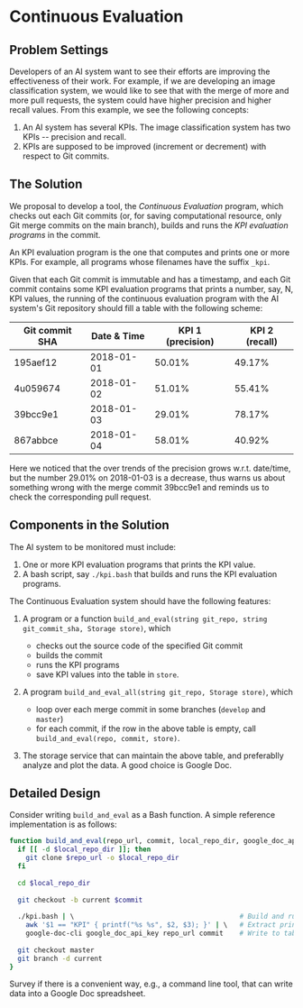 # Continuous Evaluation

## Problem Settings

Developers of an AI system want to see their efforts are improving the effectiveness of their work. For example, if we are developing an image classification system, we would like to see that with the merge of more and more pull requests, the system could have higher precision and higher recall values.  From this example, we see the following concepts:

1. An AI system has several KPIs.  The image classification system has two KPIs -- precision and recall.
1. KPIs are supposed to be improved (increment or decrement) with respect to Git commits.

## The Solution

We proposal to develop a tool, the *Continuous Evaluation* program, which checks out each Git commits (or, for saving computational resource, only Git merge commits on the main branch), builds and runs the *KPI evaluation programs* in the commit.  

An KPI evaluation program is the one that computes and prints one or more KPIs.  For example, all programs whose filenames have the suffix `_kpi`.

Given that each Git commit is immutable and has a timestamp, and each Git commit contains some KPI evaluation programs that prints a number, say, N, KPI values, the running of the continuous evaluation program with the AI system's Git repository should fill a table with the following scheme:

| Git commit SHA | Date & Time | KPI 1 (precision) | KPI 2 (recall) |
|----------------|-------------|-------------------|----------------|
| 195aef12       | 2018-01-01  | 50.01%            | 49.17%         |
| 4u059674       | 2018-01-02  | 51.01%            | 55.41%         |
| 39bcc9e1       | 2018-01-03  | 29.01%            | 78.17%         |
| 867abbce       | 2018-01-04  | 58.01%            | 40.92%         |

Here we noticed that the over trends of the precision grows w.r.t. date/time, but the number 29.01% on 2018-01-03 is a decrease, thus warns us about something wrong with the merge commit 39bcc9e1 and reminds us to check the corresponding pull request.

## Components in the Solution

The AI system to be monitored must include:

1. One or more KPI evaluation programs that prints the KPI value.
1. A bash script, say `./kpi.bash` that builds and runs the KPI evaluation programs.

The Continuous Evaluation system should have the following features:

1. A program or a function `build_and_eval(string git_repo, string git_commit_sha, Storage store)`, which
   - checks out the source code of the specified Git commit
   - builds the commit
   - runs the KPI programs
   - save KPI values into the table in `store`.

1. A program `build_and_eval_all(string git_repo, Storage store)`, which
   - loop over each merge commit in some branches (`develop` and `master`)
   - for each commit, if the row in the above table is empty, call `build_and_eval(repo, commit, store)`.
   
1. The storage service that can maintain the above table, and preferablly analyze and plot the data.  A good choice is Google Doc.

## Detailed Design

Consider writing `build_and_eval` as a Bash function. A simple reference implementation is as follows:

```bash
function build_and_eval(repo_url, commit, local_repo_dir, google_doc_api_key) {
  if [[ -d $local_repo_dir ]]; then
    git clone $repo_url -o $local_repo_dir
  fi
  
  cd $local_repo_dir
  
  git checkout -b current $commit
  
  ./kpi.bash | \                                         # Build and run KPI evluation programs.
    awk '$1 == "KPI" { printf("%s %s", $2, $3); }' | \   # Extract printed KPI names and values.
    google-doc-cli google_doc_api_key repo_url commit    # Write to table repo_url and row commit.
    
  git checkout master
  git branch -d current
}
```

Survey if there is a convenient way, e.g., a command line tool, that can write data into a Google Doc spreadsheet.
   
